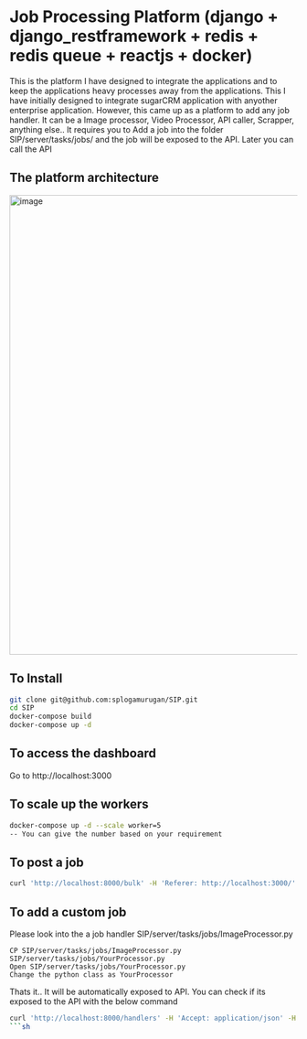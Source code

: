 # Job Processing Platform (django + django_restframework + redis + redis queue + reactjs + docker)
This is the platform I have designed to integrate the applications and to keep the applications heavy processes away from the applications. This I have initially designed to integrate sugarCRM application with anyother enterprise application. However, this came up as a platform to add any job handler. It can be a Image processor, Video Processor, API caller, Scrapper, anything else.. It requires you to Add a job into the folder SIP/server/tasks/jobs/ and the job will be exposed to the API. Later you can call the API


## The platform architecture
<img width="804" alt="image" src="https://user-images.githubusercontent.com/3910580/61511387-382c3580-aa14-11e9-9e33-9e65cb964c64.png">

## To Install
```sh
git clone git@github.com:splogamurugan/SIP.git
cd SIP
docker-compose build
docker-compose up -d
```
## To access the dashboard
Go to http://localhost:3000



## To scale up the workers
```sh
docker-compose up -d --scale worker=5
-- You can give the number based on your requirement
```

## To post a job
```sh
curl 'http://localhost:8000/bulk' -H 'Referer: http://localhost:3000/' -H 'Origin: http://localhost:3000' -H 'User-Agent: Mozilla/5.0 (Macintosh; Intel Mac OS X 10_14_5) AppleWebKit/537.36 (KHTML, like Gecko) Chrome/75.0.3770.142 Safari/537.36' -H 'Content-Type: multipart/form-data; boundary=----WebKitFormBoundary5YV1vElELRLRP5sk' --data-binary $'------WebKitFormBoundary5YV1vElELRLRP5sk\r\nContent-Disposition: form-data; name="job"\r\n\r\nImageProcessor.py\r\n------WebKitFormBoundary5YV1vElELRLRP5sk\r\nContent-Disposition: form-data; name="arguments"\r\n\r\n{"image_path":"/var/www/html/image.png", \n"output_path":"/var/export"}\r\n------WebKitFormBoundary5YV1vElELRLRP5sk--\r\n' --compressed
```

## To add a custom job
Please look into the a job handler SIP/server/tasks/jobs/ImageProcessor.py
```steps
CP SIP/server/tasks/jobs/ImageProcessor.py SIP/server/tasks/jobs/YourProcessor.py
Open SIP/server/tasks/jobs/YourProcessor.py
Change the python class as YourProcessor
```
Thats it.. It will be automatically exposed to API. You can check if its exposed to the API with the below command
```sh
curl 'http://localhost:8000/handlers' -H 'Accept: application/json' -H 'Referer: http://localhost:3000/' -H 'Origin: http://localhost:3000' -H 'Content-Type: application/json' --compressed
```sh

